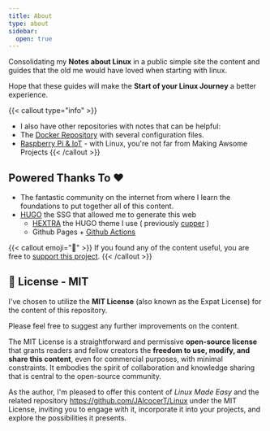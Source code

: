 ```yaml
---
title: About
type: about
sidebar:
  open: true
---
```


Consolidating my **Notes about Linux** in a public simple site the content and guides that the old me would have loved when starting with linux.

Hope that these guides will make the **Start of your Linux Journey** a better experience.


{{< callout type="info" >}}
* I also have other repositories with notes that can be helpful:
* The [Docker Repository](https://github.com/JAlcocerT/Docker) with several configuration files.
* [Raspberry Pi & IoT](https://jalcocert.github.io/RPi/) - with Linux, you're not far from Making Awsome Projects
{{< /callout >}}

## Powered Thanks To ❤️ 

* The fantastic community on the internet from where I learn the foundations to put together all of this content.
* [HUGO](https://github.com/gohugoio/hugo) the SSG that allowed me to generate this web
  * [HEXTRA](https://github.com/imfing/hextra) the HUGO theme I use ( previously [cupper](https://github.com/zwbetz-gh/cupper-hugo-theme) )
  * Github Pages + [Github Actions](https://github.com/JAlcocerT/Linux/tree/main/.github/workflows)


{{< callout emoji="📢" >}}
  If you found any of the content useful, you are free to [support this project](https://ko-fi.com/jalcocertech).
{{< /callout >}}

## 📜 License - MIT


I've chosen to utilize the **MIT License** (also known as the Expat License) for the content of this repository.

Please feel free to suggest any further improvements on the content.

The MIT License is a straightforward and permissive **open-source license** that grants readers and fellow creators the **freedom to use, modify, and share this content**, even for commercial purposes, with minimal constraints. It embodies the spirit of collaboration and knowledge sharing that is central to the open-source community.

As the author, I'm pleased to offer this content of *Linux Made Easy* and the related repository <https://github.com/JAlcocerT/Linux> under the MIT License, inviting you to engage with it, incorporate it into your projects, and explore the possibilities it presents.